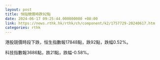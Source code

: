 ```yaml
---
layout: post
title: 恒指競價時跌92點
date: 2024-06-17 09:25:44.000000000 +08:00
link: https://news.rthk.hk/rthk/ch/component/k2/1757729-20240617.htm
categories: rthk
---
```


港股競價時段下跌，恒生指數報17848點，跌92點，跌幅0.52%。

科技指數報3686點，跌21點，跌幅-0.58%。
